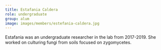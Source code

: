 ```yaml
---
title: Estafania Caldera
role: undergraduate
group: alum
image: images/members/estefania-caldera.jpg
---
```


Estafania was an undergraduate researcher in the lab from 2017-2019. She worked on culturing fungi from soils focused on zygomycetes.
